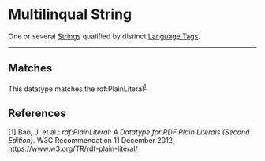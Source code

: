 # Multilinqual String

One or several [Strings](../datatypes/String.md) qualified by distinct [Language Tags](../entities/LanguageTag.md).

---
## Matches

This datatype matches the rdf:PlainLiteral<sup>[1](#fn1)</sup>.

## References

<a name="fn1">\[1\]</a> Bao, J. et al.: *rdf:PlainLiteral: A Datatype for RDF Plain Literals (Second Edition)*. W3C Recommendation 11 December 2012, https://www.w3.org/TR/rdf-plain-literal/
